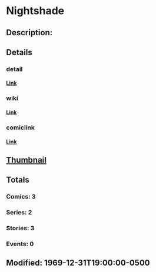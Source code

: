# Nightshade
## Description: 
## Details
### detail
#### [Link](http://marvel.com/characters/1606/nightshade?utm_campaign=apiRef&utm_source=225578a89fc76f3d20fbffda5d17a88d)
### wiki
#### [Link](http://marvel.com/universe/Nightshade?utm_campaign=apiRef&utm_source=225578a89fc76f3d20fbffda5d17a88d)
### comiclink
#### [Link](http://marvel.com/comics/characters/1011124/nightshade?utm_campaign=apiRef&utm_source=225578a89fc76f3d20fbffda5d17a88d)
## [Thumbnail](http://i.annihil.us/u/prod/marvel/i/mg/b/40/image_not_available.jpg)
## Totals
### Comics: 3
### Series: 2
### Stories: 3
### Events: 0
## Modified: 1969-12-31T19:00:00-0500